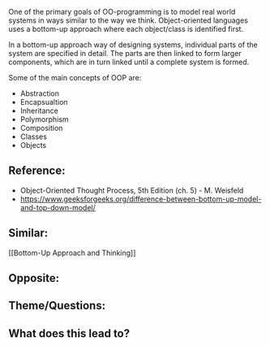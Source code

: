 One of the primary goals of OO-programming is to model real world systems in ways similar to the way we think.  Object-oriented languages uses a bottom-up approach where each object/class is identified first.

In a bottom-up approach way of designing systems, individual parts of the system are specified in detail. The parts are then linked to form larger components, which are in turn linked until a complete system is formed.

Some of the main concepts of OOP are:

- Abstraction
- Encapsualtion
- Inheritance
- Polymorphism 
- Composition
- Classes 
- Objects

## Reference:
- Object-Oriented Thought Process, 5th Edition (ch. 5) - M. Weisfeld
- https://www.geeksforgeeks.org/difference-between-bottom-up-model-and-top-down-model/

## Similar:
[[Bottom-Up Approach and Thinking]]

## Opposite:

## Theme/Questions:

## What does this lead to?